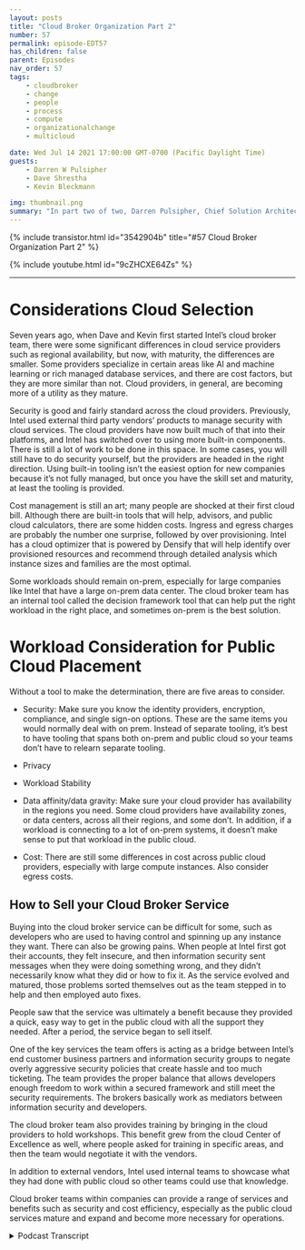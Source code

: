 ```yaml
---
layout: posts
title: "Cloud Broker Organization Part 2"
number: 57
permalink: episode-EDT57
has_children: false
parent: Episodes
nav_order: 57
tags:
    - cloudbroker
    - change
    - people
    - process
    - compute
    - organizationalchange
    - multicloud

date: Wed Jul 14 2021 17:00:00 GMT-0700 (Pacific Daylight Time)
guests:
    - Darren W Pulsipher
    - Dave Shrestha
    - Kevin Bleckmann

img: thumbnail.png
summary: "In part two of two, Darren Pulsipher, Chief Solution Architect, and Intel Cloud Solution Architects Dave Shrestha and Kevin Bleckman talk about the benefits and services of a cloud broker organization."
---
```


{% include transistor.html id="3542904b" title="#57 Cloud Broker Organization Part 2" %}

{% include youtube.html id="9cZHCXE64Zs" %}

---

<p></p><h1> Considerations Cloud Selection</h1>
<p>
</p>
<p>Seven years ago, when Dave and Kevin first started Intel’s cloud broker team, there were some significant differences in cloud service providers such as regional availability, but now, with maturity, the differences are smaller. Some providers specialize in certain areas like AI and machine learning or rich managed database services, and there are cost factors, but they are more similar than not. Cloud providers, in general, are becoming more of a utility as they mature.</p>
<p>Security is good and fairly standard across the cloud providers. Previously, Intel used external third party vendors’ products to manage security with cloud services. The cloud providers have now built much of that into their platforms, and Intel has switched over to using more built-in components. There is still a lot of work to be done in this space. In some cases, you will still have to do security yourself, but the providers are headed in the right direction. Using built-in tooling isn’t the easiest option for new companies because it’s not fully managed, but once you have the skill set and maturity, at least the tooling is provided.</p>
<p>Cost management is still an art; many people are shocked at their first cloud bill. Although there are built-in tools that will help, advisors, and public cloud calculators, there are some hidden costs. Ingress and egress charges are probably the number one surprise, followed by over provisioning. Intel has a cloud optimizer that is powered by Densify that will help identify over provisioned resources and recommend through detailed analysis which instance sizes and families are the most optimal.</p>
<p>Some workloads should remain on-prem, especially for large companies like Intel that have a large on-prem data center.  The cloud broker team has an internal tool called the decision framework tool that can help put the right workload in the right place, and sometimes on-prem is the best solution.</p>
<p></p><h1> Workload Consideration for Public Cloud Placement</h1>
<p>
</p>
<p>Without a tool to make the determination, there are five areas to consider.</p>
<p><ul><li>	Security: Make sure you know the identity providers, encryption, compliance, and single sign-on options. These are the same items you would normally deal with on prem. Instead of separate tooling, it’s best to have tooling that spans both on-prem and public cloud so your teams don’t have to relearn separate tooling.</li></ul>
<ul><li>	Privacy</li></ul>
<ul><li>	Workload Stability</li></ul>
<ul><li>	Data affinity/data gravity: Make sure your cloud provider has availability in the regions you need. Some cloud providers have availability zones, or data centers, across all their regions, and some don’t.  In addition, if a workload is connecting to a lot of on-prem systems, it doesn’t make sense to put that workload in the public cloud.</li></ul>
<ul><li>	Cost: There are still some differences in cost across public cloud providers, especially with large compute instances. Also consider egress costs.</li></ul>
</p>
<p></p><h2> How to Sell your Cloud Broker Service</h2>
<p>
</p>
<p>Buying into the cloud broker service can be difficult for some, such as developers who are used to having control and spinning up any instance they want. There can also be growing pains. When people at Intel first got their accounts, they felt insecure, and then information security sent messages when they were doing something wrong, and they didn’t necessarily know what they did or how to fix it. As the service evolved and matured, those problems sorted themselves out as the team stepped in to help and then employed auto fixes.</p>
<p>People saw that the service was ultimately a benefit because they provided a quick, easy way to get in the public cloud with all the support they needed. After a period, the service began to sell itself.</p>
<p>One of the key services the team offers is acting as a bridge between Intel’s end customer business partners and information security groups to negate overly aggressive security policies that create hassle and too much ticketing.  The team provides the proper balance that allows developers enough freedom to work within a secured framework and still meet the security requirements. The brokers basically work as mediators between information security and developers.</p>
<p>The cloud broker team also provides training by bringing in the cloud providers to hold workshops. This benefit grew from the cloud Center of Excellence as well, where people asked for training in specific areas, and then the team would negotiate it with the vendors.</p>
<p>In addition to external vendors, Intel used internal teams to showcase what they had done with public cloud so other teams could use that knowledge.</p>
<p>Cloud broker teams within companies can provide a range of services and benefits such as security and cost efficiency, especially as the public cloud services mature and expand and become more necessary for operations. </p>
<p></p>
<p>

<details>
<summary> Podcast Transcript </summary>

<p></p>

</details>

